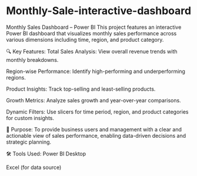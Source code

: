 # Monthly-Sale-interactive-dashboard

Monthly Sales Dashboard – Power BI
This project features an interactive Power BI dashboard that visualizes monthly sales performance across various dimensions including time, region, and product category.

🔍 Key Features:
Total Sales Analysis: View overall revenue trends with monthly breakdowns.

Region-wise Performance: Identify high-performing and underperforming regions.

Product Insights: Track top-selling and least-selling products.

Growth Metrics: Analyze sales growth and year-over-year comparisons.

Dynamic Filters: Use slicers for time period, region, and product categories for custom insights.

🎯 Purpose:
To provide business users and management with a clear and actionable view of sales performance, enabling data-driven decisions and strategic planning.

🛠 Tools Used:
Power BI Desktop

Excel (for data source)
